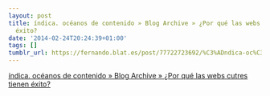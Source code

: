 ```yaml
---
layout: post
title: índica. océanos de contenido » Blog Archive » ¿Por qué las webs cutres tienen
  éxito?
date: '2014-02-24T20:24:39+01:00'
tags: []
tumblr_url: https://fernando.blat.es/post/77722723692/%C3%ADndica-oc%C3%A9anos-de-contenido-blog-archive-por
---
```

[índica. océanos de contenido » Blog Archive » ¿Por qué las webs cutres tienen éxito?](http://www.seisdeagosto.com/indica/2013/05/por-que-las-webs-cutres-tienen-exito/)  
